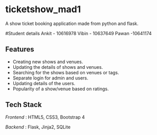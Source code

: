 # ticketshow_mad1
A show ticket booking application made from python and flask.

#Student details
Ankit - 10616978
Vibin - 10637649
Pawan -10641174

## Features

- Creating new shows and venues.
- Updating the details of shows and venues.
- Searching for the shows based on venues or tags.
- Separate login for admin and users.
- Updating details of the users.
- Popularity of a show/venue based on ratings.


## Tech Stack

*Frontend* : HTML5, CSS3, Bootstrap 4

*Backend* : Flask, Jinja2, SQLite
